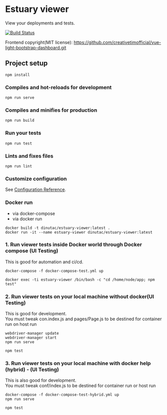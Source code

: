 # Estuary viewer
View your deployments and tests. 

[![Build Status](https://travis-ci.org/dinuta/estuary-viewer.svg?branch=master)](https://travis-ci.org/dinuta/estuary-viewer)

Frontend copyright(MIT license): https://github.com/creativetimofficial/vue-light-bootstrap-dashboard.git

## Project setup
```
npm install
```

### Compiles and hot-reloads for development
```
npm run serve
```

### Compiles and minifies for production
```
npm run build
```

### Run your tests
```
npm run test
```

### Lints and fixes files
```
npm run lint
```

### Customize configuration
See [Configuration Reference](https://cli.vuejs.org/config/).

### Docker run
- via docker-compose
- via docker run
```
docker build -t dinutac/estuary-viewer:latest .  
docker run -it --name estuary-viewer dinutac/estuary-viewer:latest
```

### 1. Run viewer tests inside Docker world through Docker compose (UI Testing)
This is good for automation and ci/cd.
```
docker-compose -f docker-compose-test.yml up  

docker exec -ti estuary-viewer /bin/bash -c "cd /home/node/app; npm test"
 ```

### 2. Run viewer tests on your local machine without docker(UI Testing)
This is good for development.  
You must tweak con.index.js and pages/Page.js to be destined for container run on host run
```
webdriver-manager update
webdriver-manager start
npm run serve

npm test
```

### 3. Run viewer tests on your local machine with docker help (hybrid) - (UI Testing)
This is also good for development.  
You must tweak conf/index.js to be destined for container run or host run

```
docker-compose -f docker-compose-test-hybrid.yml up  
npm run serve

npm test
```
